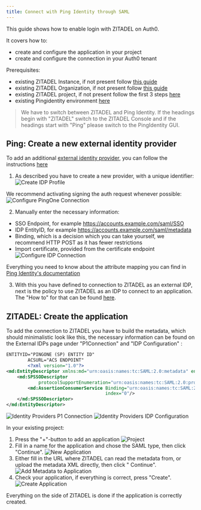 ```yaml
---
title: Connect with Ping Identity through SAML
---
```


This guide shows how to enable login with ZITADEL on Auth0.

It covers how to:

- create and configure the application in your project
- create and configure the connection in your Auth0 tenant

Prerequisites:

- existing ZITADEL Instance, if not present follow [this guide](../../guides/start/quickstart)
- existing ZITADEL Organization, if not present follow [this guide](../../guides/manage/console/organizations)
- existing ZITADEL project, if not present follow the first 3 steps [here](../../guides/manage/console/projects)
- existing Pingidentity environment [here](https://docs.pingidentity.com/bundle/pingone/page/wqe1564020490538.html)

> We have to switch between ZITADEL and Ping Identity. If the headings begin with "ZITADEL" switch to the ZITADEL
> Console and
> if the headings start with "Ping" please switch to the PingIdentity GUI.

## **Ping**: Create a new external identity provider

To add an
additional [external identity provider](https://docs.pingidentity.com/bundle/pingone/page/jvz1567784210191.html), you
can follow the instructions [here](https://docs.pingidentity.com/bundle/pingone/page/ovy1567784211297.html)

1. As described you have to create a new provider, with a unique identifier:
   ![Create IDP Profile](/img/saml/pingidentity/create_idp_profile.png)

We recommend activating signing the auth request whenever possible:
![Configure PingOne Connection](/img/saml/pingidentity/conf_connection.png)

2. Manually enter the necessary information:

- SSO Endpoint, for example https://accounts.example.com/saml/SSO
- IDP EntityID, for example https://accounts.example.com/saml/metadata
- Binding, which is a decision which you can take yourself, we recommend HTTP POST as it has fewer restrictions
- Import certificate, provided from the certificate endpoint
  ![Configure IDP Connection](/img/saml/pingidentity/conf_idp_connection.png)

Everything you need to know about the attribute mapping you can find
in [Ping Identity's documentation](https://docs.pingidentity.com/bundle/pingone/page/pwv1567784207915.html)

3. With this you have defined to connection to ZITADEL as an external IDP, next is the policy to use ZITADEL as an IDP
   to
   connect to an application. The "How to" for that can be
   found [here](https://docs.pingidentity.com/bundle/pingone/page/zqd1616600404402.html).

## **ZITADEL**: Create the application

To add the connection to ZITADEL you have to build the metadata, which should minimalistic look like this, the necessary
information can be found on the External IDPs page under "P1Connection" and "IDP Configuration" :

```xml
ENTITYID="PINGONE (SP) ENTITY ID"
        ACSURL="ACS ENDPOINT"
        <?xml version="1.0"?>
<md:EntityDescriptor xmlns:md="urn:oasis:names:tc:SAML:2.0:metadata" entityID="${ENTITYID}">
    <md:SPSSODescriptor
            protocolSupportEnumeration="urn:oasis:names:tc:SAML:2.0:protocol urn:oasis:names:tc:SAML:1.1:protocol">
        <md:AssertionConsumerService Binding="urn:oasis:names:tc:SAML:2.0:bindings:HTTP-POST" Location="${ACSURL}"
                                     index="0"/>
    </md:SPSSODescriptor>
</md:EntityDescriptor>
```

![Identity Providers P1 Connection](/img/saml/pingidentity/idp_p1_connection.png)
![Identity Providers IDP Configuration](/img/saml/pingidentity/idp_idp_configuration.png)

In your existing project:

1. Press the "+"-button to add an application
   ![Project](/img/saml/zitadel/project.png)
2. Fill in a name for the application and chose the SAML type, then click "Continue".
   ![New Application](/img/saml/zitadel/application_saml.png)
3. Either fill in the URL where ZITADEL can read the metadata from, or upload the metadata XML directly, then click "
   Continue".
   ![Add Metadata to Application](/img/saml/zitadel/application_saml_metadata.png)
4. Check your application, if everything is correct, press "Create".
   ![Create Application](/img/saml/zitadel/application_saml_create.png)

Everything on the side of ZITADEL is done if the application is correctly created.

